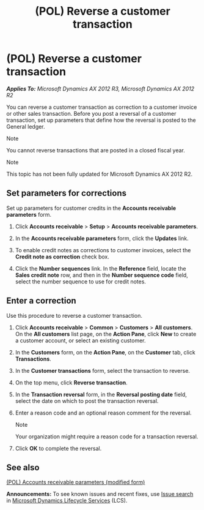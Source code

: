﻿---
title: (POL) Reverse a customer transaction
TOCTitle: (POL) Reverse a customer transaction
ms:assetid: 801cf1a2-7284-4f77-bbb6-347ce0877085
ms:mtpsurl: https://technet.microsoft.com/en-us/library/JJ678265(v=AX.60)
ms:contentKeyID: 49386987
ms.date: 04/18/2014
mtps_version: v=AX.60
---

# (POL) Reverse a customer transaction 


_**Applies To:** Microsoft Dynamics AX 2012 R3, Microsoft Dynamics AX 2012 R2_

You can reverse a customer transaction as correction to a customer invoice or other sales transaction. Before you post a reversal of a customer transaction, set up parameters that define how the reversal is posted to the General ledger.


> [!NOTE]
> <P>You cannot reverse transactions that are posted in a closed fiscal year.</P>




> [!NOTE]
> <P>This topic has not been fully updated for Microsoft Dynamics AX 2012 R2.</P>



## Set parameters for corrections

Set up parameters for customer credits in the **Accounts receivable parameters** form.

1.  Click **Accounts receivable** \> **Setup** \> **Accounts receivable parameters**.

2.  In the **Accounts receivable parameters** form, click the **Updates** link.

3.  To enable credit notes as corrections to customer invoices, select the **Credit note as correction** check box.

4.  Click the **Number sequences** link. In the **Reference** field, locate the **Sales credit note** row, and then in the **Number sequence code** field, select the number sequence to use for credit notes.

## Enter a correction

Use this procedure to reverse a customer transaction.

1.  Click **Accounts receivable** \> **Common** \> **Customers** \> **All customers**. On the **All customers** list page, on the **Action Pane**, click **New** to create a customer account, or select an existing customer.

2.  In the **Customers** form, on the **Action Pane**, on the **Customer** tab, click **Transactions**.

3.  In the **Customer transactions** form, select the transaction to reverse.

4.  On the top menu, click **Reverse transaction**.

5.  In the **Transaction reversal** form, in the **Reversal posting date** field, select the date on which to post the transaction reversal.

6.  Enter a reason code and an optional reason comment for the reversal.
    

    > [!NOTE]
    > <P>Your organization might require a reason code for a transaction reversal.</P>



7.  Click **OK** to complete the reversal.

## See also

[(POL) Accounts receivable parameters (modified form)](https://technet.microsoft.com/en-us/library/jj678183\(v=ax.60\))

  
**Announcements:** To see known issues and recent fixes, use [Issue search](http://go.microsoft.com/fwlink/?linkid=389258) in [Microsoft Dynamics Lifecycle Services](http://go.microsoft.com/fwlink/?linkid=306505) (LCS).


